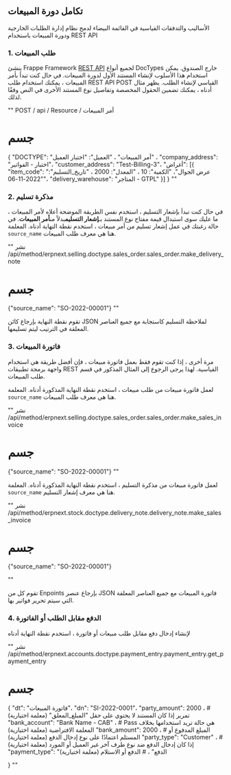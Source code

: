 ## تكامل دورة المبيعات

الأساليب والتدفقات القياسية في القائمة البيضاء لدمج نظام إدارة الطلبات الخارجية ودورة المبيعات باستخدام REST API

### 1. طلب المبيعات

ينشئ Frappe Framework [REST API](https://frappeframework.com/docs/v14/user/en/api/rest) لجميع أنواع DocTypes خارج الصندوق. يمكن استخدام هذا الأسلوب لإنشاء المستند الأول لدورة المبيعات. في حال كنت تبدأ بأمر المبيعات ، يمكنك استخدام طلب REST API POST القياسي لإنشاء الطلب. يظهر مثال أدناه ، يمكنك تضمين الحقول المخصصة وتفاصيل نوع المستند الأخرى في النص وفقًا لذلك.

""
POST / api / Resource / أمر المبيعات

# جسم
{
    "DOCTYPE": "أمر المبيعات" ،
    "العميل": "اختبار العميل" ،
    "company_address": "اختبار - الفواتير"،
    "customer_address": "Test-Billing-3"،
    "أغراض": [{
        "item_code": "عرض الجوال"،
        "الكمية": 10 ،
        "المعدل": 2000 ،
        "تاريخ_التسليم": "2022-11-06"،
        "delivery_warehouse": "المتاجر - GTPL"
    }]
}
""

### 2. مذكرة تسليم

في حال كنت تبدأ بإشعار التسليم ، استخدم نفس الطريقة الموضحة أعلاه لأمر المبيعات ، ما عليك سوى استبدال قيمة مفتاح نوع المستند بـ**إشعار التسليم**بدلاً من**أمر المبيعات**. في حالة رغبتك في عمل إشعار تسليم من أمر مبيعات ، استخدم نقطة النهاية أدناه. المعلمة `source_name` هنا هي معرف طلب المبيعات.

""
نشر /api/method/erpnext.selling.doctype.sales_order.sales_order.make_delivery_note

# جسم
{"source_name": "SO-2022-00001"}
""

تقوم نقطة النهاية بإرجاع كائن JSON لملاحظة التسليم كاستجابة مع جميع العناصر المعلقة في الترتيب ليتم تسليمها.

### 3. فاتورة المبيعات

مرة أخرى ، إذا كنت تقوم فقط بعمل فاتورة مبيعات ، فإن أفضل طريقة هي استخدام واجهة برمجة تطبيقات REST القياسية. لهذا يرجى الرجوع إلى المثال المذكور في قسم طلب المبيعات.

لعمل فاتورة مبيعات من طلب مبيعات ، استخدم نقطة النهاية المذكورة أدناه. المعلمة `source_name` هنا هي معرف طلب المبيعات.

""
نشر /api/method/erpnext.selling.doctype.sales_order.sales_order.make_sales_invoice

# جسم
{"source_name": "SO-2022-00001"}
""

لعمل فاتورة مبيعات من مذكرة التسليم ، استخدم نقطة النهاية المذكورة أدناه. المعلمة `source_name` هنا هي معرف إشعار التسليم.

""
نشر /api/method/erpnext.stock.doctype.delivery_note.delivery_note.make_sales_invoice

# جسم
{"source_name": "SO-2022-00001"}

""

تقوم كل من Enpoints بإرجاع عنصر JSON فاتورة المبيعات مع جميع العناصر المعلقة التي سيتم تحرير فواتير بها.

### 4. الدفع مقابل الطلب أو الفاتورة

لإنشاء إدخال دفع مقابل طلب مبيعات أو فاتورة ، استخدم نقطة النهاية أدناه

""
نشر /api/method/erpnext.accounts.doctype.payment_entry.payment_entry.get_payment_entry

# جسم
{
    "dt": "فاتورة المبيعات"،
    "dn": "SI-2022-0001"،
    "party_amount": 2000 ، # تمرير إذا كان المستند لا يحتوي على حقل "المبلغ_المعلق" (معلمة اختيارية)
    "bank_account": "Bank Name - CAB" ، # Pass هي حالة تريد استخدامها بخلاف المعلمة الافتراضية (معلمة اختيارية)
    "bank_amount": 2000 ، # المبلغ المدفوع أو المستلم اعتمادًا على نوع إدخال الدفع (معلمة اختيارية)
    "party_type": "Customer" ، # إذا كان إدخال الدفع ضد نوع طرف آخر غير العميل أو المورد (معلمة اختيارية)
    "payment_type": "الدفع" ، # الدفع أو الاستلام (معلمة اختيارية)

}
""